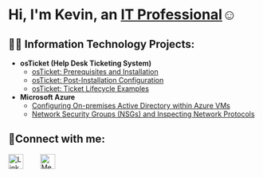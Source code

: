 <h1>Hi, I'm Kevin, an <a href="https://linkedin.com/in/kevin-orellana-6457aa252/">IT Professional</a>☺</h1>

<h2>👨‍💻 Information Technology Projects:</h2>

- <b>osTicket (Help Desk Ticketing System)</b>
  - [osTicket: Prerequisites and Installation](https://github.com/kevinorellana01/osticket-prereqs)
  - [osTicket: Post-Installation Configuration](https://github.com/kevinorellana01/post-install-config)
  - [osTicket: Ticket Lifecycle Examples](https://github.com/kevinorellana01/ticket-lifecycle)
- <b>Microsoft Azure</b>
  - [Configuring On-premises Active Directory within Azure VMs](https://github.com/kevinorellana01/configure-ad)
  - [Network Security Groups (NSGs) and Inspecting Network Protocols](https://github.com/kevinorellana01/azure-network-protocols)

<h2>🤳Connect with me:</h2>

<div style="margin-top: 10px;">
  <a href="https://linkedin.com/in/kevin-orellana-6457aa252/" target="_blank" style="text-decoration:none; margin-right:30px;">
    <img alt="LinkedIn" width="30px" src="https://cdn.jsdelivr.net/npm/simple-icons@v3/icons/linkedin.svg" />
  </a>
  <a href="https://medium.com/@kevinn.orellana01" target="_blank" style="text-decoration:none;">
    <img alt="Medium" width="30px" src="https://cdn.jsdelivr.net/npm/simple-icons@v3/icons/medium.svg" />
  </a>
</div>

[linkedin]: https://www.linkedin.com/in/kevin-orellana-6457aa252/
[medium]: https://medium.com/@kevinn.orellana01
